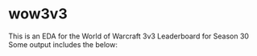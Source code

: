 # wow3v3
This is an EDA for the World of Warcraft 3v3 Leaderboard for Season 30
Some output includes the below:
